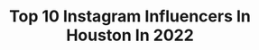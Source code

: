 ---
title: Top 10 Instagram Influencers In Houston In 2022
description: >-
  Find top Instagram influencers in Houston in 2022. Most popular hashtags: #houstonblogger #houstonphotographer #howtopose.
platform: Instagram
hits: 2338
text_top: Discover the best Instagram profiles on inBeat.
text_bottom: Our database aggregates 2338 Instagram influencers like this in Houston, United States for you to contact.
profiles:
  - username: "lauren_turton"
    fullname: >-
      LAUREN KAYLEIGH TURTON
    bio: >-
      Houston
    location: "United States"
    followers: 2540
    engagement: 2117
    commentsToLikes: 0.062315
    id: ckap6patsgut30i78si8e2c9n
    verified: false
    hashtags: "#blackouttuesday"
  - username: "kaliannakali"
    fullname: >-
      Kalianna🌈Houston📍Posing Tips
    bio: >-
      ⭐️POSING 🌈COLOR Boutique @aspynandivy Houston TX📍 Daily Life on my stories 📲 Tiktok:Kaliannakali 65k 💌365daysofashion@gmail.com #createweirdly Shop⬇️
    location: "United States"
    followers: 43104
    engagement: 1398
    commentsToLikes: 0.069375
    id: ck55ng1ab64t00i11s8gwgqek
    verified: false
    hashtags: "#lasvegasphotography, #posingpractice, #howtopose, #houstonphotographer"
  - username: "alishadhuka"
    fullname: >-
      Alisha Dhuka || Creator
    bio: >-
      A small girl with big dreams “Empowered women empower women” alishadhuka@gmail.com 📍Houston, TX
    location: "United States"
    followers: 16422
    engagement: 1081
    commentsToLikes: 0.224383
    id: ck0u7qf9a5i470i19g5z14ff4
    verified: false
    hashtags: "#fashion101, #blogger, #fashionblogger, #desiblogger"
  - username: "mahamfatima"
    fullname: >-
      Maham Fatima
    bio: >-
      • Fashion • Beauty • Travel • Lifestyle • 🤍 Been told my stories are very entertaining 😉 💌 info@mahamfatima.com 📍 Houston, Texas @mahamsfamily
    location: "United States"
    followers: 322426
    engagement: 688
    commentsToLikes: 0.194546
    id: ck5c1wq4yw2sj0i119w4cecln
    verified: false
    hashtags: "#justfabambassador, #eidaladhawithworldremit, #hippeaspartner, #transformationtime"
  - username: "vishnya.alina"
    fullname: >-
      ALINA 🎾🇷🇺 🇺🇸
    bio: >-
      🏆Pro Tennis Player 🏆 Houston, Texas , USA G14 USTA Player (14 y.o.) @usta_texas 🎾 sc:vishnia6340 Tik tok: vishnia.alina
    location: "United States"
    followers: 5288
    engagement: 1611
    commentsToLikes: 0.096805
    id: ck8t3siyw4bqm0j78m92vpl3t
    verified: false
    hashtags: "#tennisplayers, #lovetennis, #cool, #love"
  - username: "brins_torres"
    fullname: >-
      •brins•💜
    bio: >-
      Se feliz a tu manera 💫 • TikTok : brinstorres (+1.9M) 💜 •📍Houston // 🇪🇨 Dm me for collaborations 🔥
    location: "United States"
    followers: 163918
    engagement: 1534
    commentsToLikes: 0.067930
    id: ck9whlhibyemy0j78s478werp
    verified: false
    hashtags: "#itachiuchiha, #itachi"
  - username: "annechen_1"
    fullname: >-
      Anne Chen
    bio: >-
      houston, tx | duke golf ‘24
    location: "United States"
    followers: 3206
    engagement: 3065
    commentsToLikes: 0.121264
    id: ck5zvh5ag48760i14s6f4qhru
    verified: false
    hashtags: "#goduke, #dwg, #snrszn, #runwaytour"
  - username: "mynamegucci"
    fullname: >-
      † Gucci †
    bio: >-
      Nigerian | Model | Actor Houston📍 (PG | NY | ATL | LA) Vegas 11/11-15th Booking: Mynamegucci1@gmail.com
    location: "United States"
    followers: 13952
    engagement: 2169
    commentsToLikes: 0.056258
    id: ck8sxvx90ivaa0j78e3jz9wai
    verified: false
    hashtags: "#runway, #runwaymodel, #clueless, #lltkdeluxe"
  - username: "ashlingabrielle"
    fullname: >-
      Ashlin | Lifestyle Blogger
    bio: >-
      hi friend 🙋🏻‍♀️ so happy you’re here 📍houston, texas ✉️: trevinoashlin@gmail.com ⬇️ shop my looks ⬇️
    location: "United States"
    followers: 3228
    engagement: 1998
    commentsToLikes: 0.411474
    id: ckapb40ecyht90i781tdpthj6
    verified: false
    hashtags: "#lifeinphocus"
  - username: "kellsskellyy"
    fullname: >-
      K E L S
    bio: >-
      📍Houston
    location: "United States"
    followers: 12171
    engagement: 1934
    commentsToLikes: 0.058317
    id: ck5ho4wcdoxuk0i11zulo26tn
    verified: false
    hashtags: "#blackouttuesday"
---